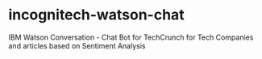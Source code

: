 # incognitech-watson-chat
IBM Watson Conversation - Chat Bot for TechCrunch for Tech Companies and articles based on Sentiment Analysis
